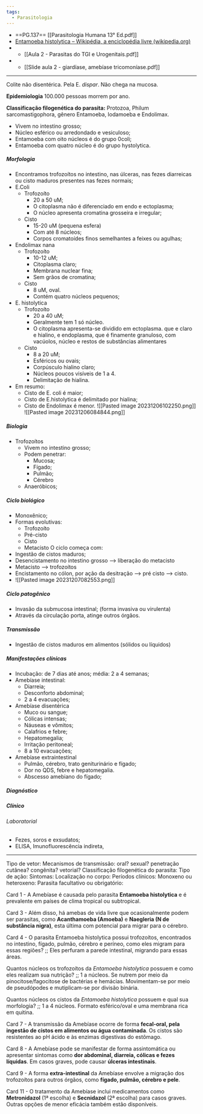 ```yaml
---
tags:
  - Parasitologia
---
```

* ==PG.137== [[Parasitologia Humana 13° Ed.pdf]]
* [Entamoeba histolytica – Wikipédia, a enciclopédia livre (wikipedia.org)](https://pt.wikipedia.org/wiki/Entamoeba_histolytica)
* * [[Aula 2 - Parasitas do TGI e Urogenitais.pdf]]
* * [[Slide aula 2 - giardíase, amebíase tricomoníase.pdf]]
---
Colite não disentérica. Pela E. *dispar*. Não chega na mucosa. 

__Epidemiologia__ 100.000 pessoas morrem por ano.

__Classificação filogenética do parasita:__ Protozoa, Philum sarcomastigophora, gênero Entamoeba, Iodamoeba e Endolimax. 

* Vivem no intestino grosso;
* Núcleo esférico ou arredondado e vesiculoso;
* Entamoeba com oito núcleos é do grupo 0coli; 
* Entamoeba com quatro núcleo é do grupo hystolytica. 
##### Morfologia 
* Encontramos trofozoítos no intestino, nas úlceras, nas fezes diarreicas ou cisto maduros presentes nas fezes normais;
* E.Coli 
	* Trofozoíto 
		* 20 a 50 uM; 
		* O citoplasma não é diferenciado em endo e ectoplasma;
		* O núcleo apresenta cromatina grosseira e irregular;
	* Cisto 
		* 15-20 uM (pequena esfera)
		* Com até 8 núcleos; 
		* Corpos cromatoídes finos semelhantes a feixes ou agulhas;
* Endolimax nana 
	* Trofozoíto 
		* 10-12 uM; 
		* Citoplasma claro;
		* Membrana nuclear fina;
		* Sem grãos de cromatina; 
	* Cisto
		* 8 uM, oval. 
		* Contém quatro núcleos pequenos; 
* E. histolytica
	* Trofozoíto 
		* 20 a 40 uM; 
		* Geralmente tem 1 só núcleo. 
		* O citoplasma apresenta-se dividido em ectoplasma. que e claro e hialino, e endoplasma, que é finamente granuloso, com vacúolos, núcleo e restos de substâncias alimentares
	* Cisto 
		* 8 a 20 uM; 
		* Esféricos ou ovais;
		* Corpúsculo hialino claro;
		* Núcleos poucos visíveis de 1 a 4. 
		* Delimitação de hialina. 
* Em resumo:
	* Cisto de E. coli é maior; 
	* Cisto de E.histolytica é delimitado por hialina; 
	* Cisto de Endolimax é menor. 
![[Pasted image 20231206102250.png]]
![[Pasted image 20231206084844.png]]

##### Biologia
* Trofozoítos 
	* Vivem no intestino grosso; 
	* Podem penetrar: 
		* Mucosa; 
		* Fígado;
		* Pulmão; 
		* Cérebro
	* Anaeróbicos;
##### Ciclo biológico 
* Monoxênico; 
* Formas evolutivas:
	* Trofozoíto
	* Pré-cisto
	* Cisto 
	* Metacisto
O ciclo começa com: 
* Ingestão de cistos maduros;
* Desencistamento no intestino grosso --> liberação do metacisto
* Metacisto --> trofozoítos
* Encistamento no cólon, por ação da desitração --> pré cisto --> cisto. 
* ![[Pasted image 20231207082553.png]]

##### Ciclo patogênico 
* Invasão da submucosa intestinal; (forma invasiva ou virulenta)
* Através da circulação porta, atinge outros órgãos. 
##### Transmissão 
* Ingestão de cistos maduros em alimentos (sólidos ou líquidos)
##### Manifestações clínicas
* Incubação: de 7 dias até anos; média: 2 a 4 semanas; 
* Amebíase intestinal:
	* Diarreia;
	* Desconforto abdominal; 
	* 2 a 4 evacuações;
* Amebíase disentérica 
	* Muco ou sangue; 
	* Cólicas intensas;
	* Náuseas e vômitos; 
	* Calafrios e febre;
	* Hepatomegalia; 
	* Irritação peritoneal;
	* 8 a 10 evacuações;
* Amebíase extraintestinal 
	* Pulmão, cérebro, trato geniturinário e fígado; 
	* Dor no QDS, febre e hepatomegalia.
	* Abscesso amebiano do fígado; 
##### Diagnóstico 
##### Clínico
###### Laboratorial 
* Fezes, soros e exsudatos; 
* ELISA, Imunofluorescência indireta, 

---
Tipo de vetor:
Mecanismos de transmissão: oral? sexual? penetração cutânea? congênita? vetorial? 
Classificação filogenética do parasita: 
Tipo de ação:
Sintomas:
Localização no corpo: 
Períodos clínicos: 
Monoxeno ou heteroxeno:
Parasita facultativo ou obrigatório:

Card 1 - A Amebíase é causada pelo parasita **Entamoeba histolytica** e é prevalente em países de clima tropical ou subtropical.
<!--SR:!2023-12-13,24,230-->

Card 3 - Além disso, há amebas de vida livre que ocasionalmente podem ser parasitas, como **Acanthamoeba (Amoeba)** e **Naegleria (N de substância nigra)**, esta última com potencial para migrar para o cérebro.
<!--SR:!2023-11-23,1,170!2023-11-23,1,170-->

Card 4 - O parasita Entamoeba histolytica possui trofozoítos, encontrados no intestino, fígado, pulmão, cérebro e períneo, como eles migram para essas regiões? ;; Eles perfuram a parede intestinal, migrando para essas áreas.
<!--SR:!2023-11-27,15,270-->

Quantos núcleos os trofozoítos da _Entamoeba histolytica_ possuem e como eles realizam sua nutrição? ;; 1 a núcleos. Se nutrem por meio da pinocitose/fagocitose de bactérias e hemácias. Movimentam-se por meio de pseudópodes e mutiplicam-se por divisão binária. 
<!--SR:!2023-12-02,10,258-->

Quantos núcleos os cistos da _Entamoeba histolytica_ possuem e qual sua morfologia? ;; 1 a 4 núcleos. Formato esférico/oval e uma membrana rica em quitina. 
<!--SR:!2023-11-24,2,238-->

Card 7 - A transmissão da Amebíase ocorre de forma **fecal-oral, pela ingestão de cistos em alimentos ou água contaminada**. Os cistos são resistentes ao pH ácido e às enzimas digestivas do estômago.
<!--SR:!2023-11-28,16,250-->

Card 8 - A Amebíase pode se manifestar de forma assintomática ou apresentar sintomas como **dor abdominal, diarreia, cólicas e fezes líquidas**. Em casos graves, pode causar **úlceras intestinais**.
<!--SR:!2023-11-23,1,170!2023-11-23,1,170-->

Card 9 - A forma **extra-intestinal** da Amebíase envolve a migração dos trofozoítos para outros órgãos, como **fígado, pulmão, cérebro e pele**.
<!--SR:!2023-11-30,9,250!2023-11-28,6,210-->

Card 11 - O tratamento da Amebíase inclui medicamentos como **Metronidazol** (1ª escolha) e **Secnidazol** (2ª escolha) para casos graves. Outras opções de menor eficácia também estão disponíveis.
<!--SR:!2023-11-23,11,270!2023-11-26,14,270-->
